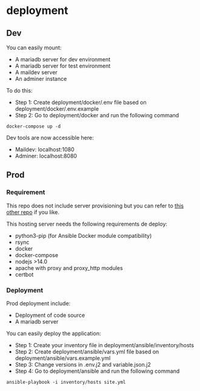 # deployment

## Dev 

You can easily mount:
 - A mariadb server for dev environment
 - A mariadb server for test environment
 - A maildev server
 - An adminer instance

To do this:
 - Step 1: Create deployment/docker/.env file based on deployment/docker/.env.example
 - Step 2: Go to deployment/docker and run the following command

```
docker-compose up -d
```

Dev tools are now accessible here:
 - Maildev: localhost:1080
 - Adminer: localhost:8080

## Prod

### Requirement

This repo does not include server provisioning but you can refer to [this other repo](https://github.com/mp3000mp/template-ansible) if you like.

This hosting server needs the following requirements de deploy:
 - python3-pip (for Ansible Docker module compatibility)
 - rsync
 - docker
 - docker-compose
 - nodejs >14.0
 - apache with proxy and proxy_http modules
 - certbot


### Deployment

Prod deployment include:
 - Deployment of code source
 - A mariadb server

You can easily deploy the application:
 - Step 1: Create your inventory file in deployment/ansible/inventory/hosts 
 - Step 2: Create deployment/ansible/vars.yml file based on deployment/ansible/vars.example.yml
 - Step 3: Change versions in .env.j2 and variable.json.j2
 - Step 4: Go to deployment/ansible and run the following command

```
ansible-playbook -i inventory/hosts site.yml
```

